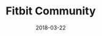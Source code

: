 ---
layout: site
title: "Fitbit Community"
date: 2018-03-22
categories: [health-fitness]
version: 1.4.8
major: 1
minor: 4
patch: 8
slug: fitbit-community
link: https://community.fitbit.com/t5/Community/ct-p/EN
submitter: lpolepeddi
permalink: /sites/:slug
---